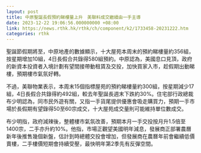 ```yaml
---
layout: post
title: 中原聖誕長假預約睇樓量上升　美聯料成交繼續由一手主導
date: 2023-12-22 19:06:56.000000000 +08:00
link: https://news.rthk.hk/rthk/ch/component/k2/1733458-20231222.htm
categories: rthk
---
```


聖誕節假期將至，中原地產的數據顯示，十大屋苑本周末的預約睇樓量約356組，按星期增加10組，4日長假合共錄得580組預約。中原認為，美國息口見頂，政府的新資本投資者入境計劃有望間接帶動租賃及交投，加快買家入市，趁假期出動睇樓，預期樓市氣氛好轉。

不過，美聯物業表示，本周末15個指標屋苑的預約睇樓量約300組，按星期減少17組，4日長假合共錄得約492組，較去年聖誕長週末下跌約30%。住宅部行政總裁布少明認為，同市民外遊有關，又指一手貨尾提供優惠會吸走購買力，預期一手市場於長假期有望錄得50至60宗成交，十大屋苑成交量則可能維持單位數成交。

布少明指，政府減辣後，整體樓市氣氛改善，預期本月一手交投按月升1.5倍至1400宗，二手亦升約10%。他指，市場正觀望美國明年減息，發展商正部署農曆新年後推售幾個新盤，估計到時總體交投會增加，但發展商在農曆年前會繼續低價賣樓，二手樓價短期會持續受壓，最快明年第2季先有反彈空間。

